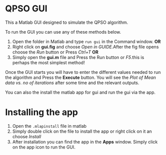 # QPSO GUI
This a Matlab GUI designed to simulate the QPSO algorithm.

To run the GUI you can use any of these methods below.

1. Open the folder in Matlab and type `run gui` in the Command window.  **OR**
2. Right click on **gui.fig** and choose _Open in GUIDE_.After the fig file opens choose the _Run_ button or Press _Ctrl+T_  **OR**
3. Simply open the **gui.m** file and Press the Run button or _F5_.this is perhaps the most simplest method!

Once the GUI starts you will have to enter the different values needed to run the algorithm and Press the **Execute** button. You will see the _Plot of Mean data vs. no of iterations_ after some time and the relevant outputs.

You can also the install the matlab app for gui and run the gui via the app.

# Installing the app

1. Open the `.mlapinstall` file in matlab
2. Simply double click on the file to install the app or right click on it an choose _Install_
3. After installation you can find the app in the **Apps** window. Simply click on the app icon to run the GUI.
